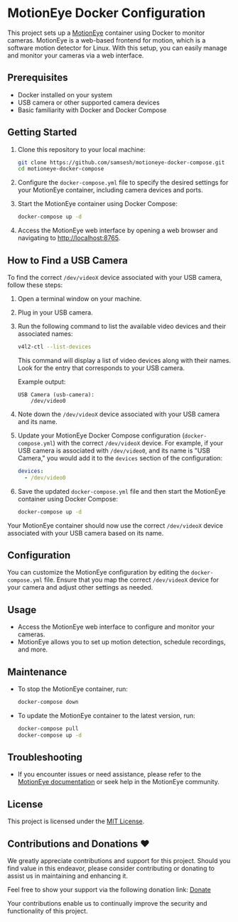# MotionEye Docker Configuration

This project sets up a [MotionEye](https://github.com/ccrisan/motioneye) container using Docker to monitor cameras. MotionEye is a web-based frontend for motion, which is a software motion detector for Linux. With this setup, you can easily manage and monitor your cameras via a web interface.

## Prerequisites

- Docker installed on your system
- USB camera or other supported camera devices
- Basic familiarity with Docker and Docker Compose

## Getting Started

1. Clone this repository to your local machine:

   ```bash
   git clone https://github.com/samsesh/motioneye-docker-compose.git
   cd motioneye-docker-compose
   ```

2. Configure the `docker-compose.yml` file to specify the desired settings for your MotionEye container, including camera devices and ports.

3. Start the MotionEye container using Docker Compose:

   ```bash
   docker-compose up -d
   ```

4. Access the MotionEye web interface by opening a web browser and navigating to [http://localhost:8765](http://localhost:8765).

## How to Find a USB Camera

To find the correct `/dev/videoX` device associated with your USB camera, follow these steps:

1. Open a terminal window on your machine.

2. Plug in your USB camera.

3. Run the following command to list the available video devices and their associated names:

   ```bash
   v4l2-ctl --list-devices
   ```

   This command will display a list of video devices along with their names. Look for the entry that corresponds to your USB camera.

   Example output:
   ```
   USB Camera (usb-camera):
       /dev/video0
   ```

4. Note down the `/dev/videoX` device associated with your USB camera and its name.

5. Update your MotionEye Docker Compose configuration (`docker-compose.yml`) with the correct `/dev/videoX` device. For example, if your USB camera is associated with `/dev/video0`, and its name is "USB Camera," you would add it to the `devices` section of the configuration:

   ```yaml
   devices:
     - /dev/video0
   ```

6. Save the updated `docker-compose.yml` file and then start the MotionEye container using Docker Compose:

   ```bash
   docker-compose up -d
   ```

Your MotionEye container should now use the correct `/dev/videoX` device associated with your USB camera based on its name.

## Configuration

You can customize the MotionEye configuration by editing the `docker-compose.yml` file. Ensure that you map the correct `/dev/videoX` device for your camera and adjust other settings as needed.

## Usage

- Access the MotionEye web interface to configure and monitor your cameras.
- MotionEye allows you to set up motion detection, schedule recordings, and more.

## Maintenance

- To stop the MotionEye container, run:

  ```bash
  docker-compose down
  ```

- To update the MotionEye container to the latest version, run:

  ```bash
  docker-compose pull
  docker-compose up -d
  ```

## Troubleshooting

- If you encounter issues or need assistance, please refer to the [MotionEye documentation](https://github.com/ccrisan/motioneye) or seek help in the MotionEye community.

## License

This project is licensed under the [MIT License](LICENSE).

## Contributions and Donations :heart:

We greatly appreciate contributions and support for this project. Should you find value in this endeavor, please consider contributing or donating to assist us in maintaining and enhancing it.

Feel free to show your support via the following donation link: [Donate](https://github.com/samsesh/donate/)

Your contributions enable us to continually improve the security and functionality of this project.